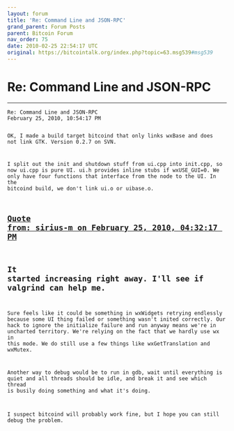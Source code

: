 ```yaml
---
layout: forum
title: 'Re: Command Line and JSON-RPC'
grand_parent: Forum Posts
parent: Bitcoin Forum
nav_order: 75
date: 2010-02-25 22:54:17 UTC
original: https://bitcointalk.org/index.php?topic=63.msg539#msg539
---
```


# Re: Command Line and JSON-RPC
---

<div class="language-plaintext highlighter-rouge"><div class="highlight"><pre class="highlight">
<code>Re: Command Line and JSON-RPC
February 25, 2010, 10:54:17 PM

OK, I made a build target bitcoind that only links wxBase and does not link GTK.  Version 0.2.7 on SVN.

I split out the init and shutdown stuff from ui.cpp into init.cpp, so now ui.cpp is pure UI.  ui.h provides inline stubs if wxUSE_GUI=0.  We only have four functions that interface from the node to the UI.  In the bitcoind build, we don't link ui.o or uibase.o.

<a href="https://bitcointalk.org/index.php?topic=63.msg538#msg538">Quote from: sirius-m on February 25, 2010, 04:32:17 PM</a>
-------------
It started increasing right away. I'll see if valgrind can help me.
-------------

Sure feels like it could be something in wxWidgets retrying endlessly because some UI thing failed or something wasn't inited correctly.  Our hack to ignore the initialize failure and run anyway means we're in uncharted territory.  We're relying on the fact that we hardly use wx in this mode.  We do still use a few things like wxGetTranslation and wxMutex.

Another way to debug would be to run in gdb, wait until everything is quiet and all threads should be idle, and break it and see which thread is busily doing something and what it's doing.

I suspect bitcoind will probably work fine, but I hope you can still debug the problem.</code></pre></div></div>
